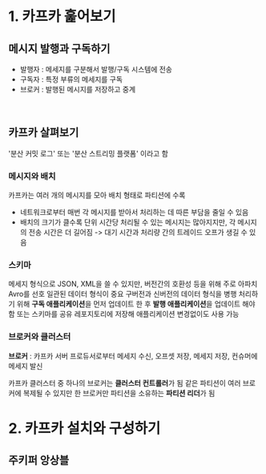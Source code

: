 # 1. 카프카 훑어보기

## 메시지 발행과 구독하기

* 발행자 : 메세지를 구분해서 발행/구독 시스템에 전송
* 구독자 : 특정 부류의 메세지를 구독
* 브로커 : 발행된 메시지를 저장하고 중계

<br>

## 카프카 살펴보기

'분산 커밋 로그' 또는 '분산 스트리밍 플랫폼' 이라고 함  

### 메시지와 배치

카프카는 여러 개의 메시지를 모아 배치 형태로 파티션에 수록

* 네트워크로부터 매번 각 메시지를 받아서 처리하는 데 따른 부담을 줄일 수 있음
* 배치의 크기가 클수록 단위 시간당 처리될 수 있는 메시지는 많아지지만, 각 메시지의 전송 시간은 더 길어짐
  -> 대기 시간과 처리량 간의 트레이드 오프가 생길 수 있음

### 스키마

메세지 형식으로 JSON, XML을 쓸 수 있지만, 버전간의 호환성 등을 위해 주로 아파치 Avro를 선호
일관된 데이터 형식이 중요
구버전과 신버전의 데이터 형식을 병행 처리하기 위해 **구독 애플리케이션**을 먼저 업데이트 한 후 **발행 애플리케이션**을 업데이트 해야 함
또는 스키마를 공유 레포지토리에 저장해 애플리케이션 변경없이도 사용 가능

### 브로커와 클러스터

**브로커** : 카프카 서버 
프로듀서로부터 메세지 수신, 오프셋 저장, 메세지 저장, 컨슈머에 메세지 발신

카프카 클러스터 중 하나의 브로커는 **클러스터 컨트롤러**가 됨
같은 파티션이 여러 브로커에 복제될 수 있지만 한 브로커만 파티션을 소유하는 **파티션 리더**가 됨



# 2. 카프카 설치와 구성하기

## 주키퍼 앙상블

